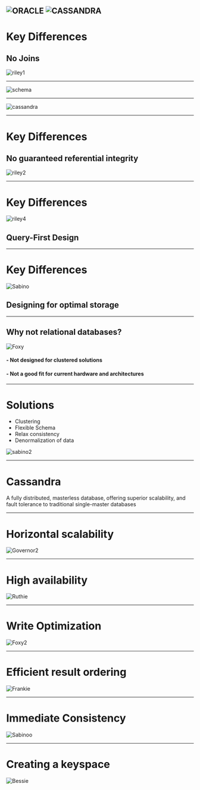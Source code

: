 ![ORACLE](pics/oracleLogo.png)
![CASSANDRA](pics/cassandraLogo.png)
---

# Key Differences
## No Joins
![riley1](pics/Riley1.jpg)

---


![schema](pics/dogSchema.png)

---

![cassandra](pics/clustering.png)

---
# Key Differences
## No guaranteed referential integrity
![riley2](pics/Riley2.jpg)


---
# Key Differences
![riley4](pics/Riley4.jpg)
## Query-First Design


---
# Key Differences
![Sabino](pics/1.jpg)
## Designing for optimal storage

---
## Why not relational databases?
![Foxy](pics/20161228_203520.jpg)
#### - Not designed for clustered solutions
#### - Not a good fit for current hardware and architectures

---
# Solutions
- Clustering
- Flexible Schema
- Relax consistency
- Denormalization of data

![sabino2](pics/1419809252093.jpg)

---
# Cassandra
 A fully distributed, masterless database, offering superior scalability,
 and fault tolerance to traditional single-master databases

---

# Horizontal scalability
![Governor2](pics/20160521_111220.jpg)

---

# High availability
![Ruthie](pics/ruuthie.jpg)

---
# Write Optimization
![Foxy2](pics/foxysoxy1.jpg)

---
# Efficient result ordering
![Frankie](pics/frankmeister2.jpg)

---
# Immediate Consistency
![Sabinoo](pics/lilsabino2.jpg)

---
# Creating a keyspace
![Bessie](pics/20160908_155216.jpg)
